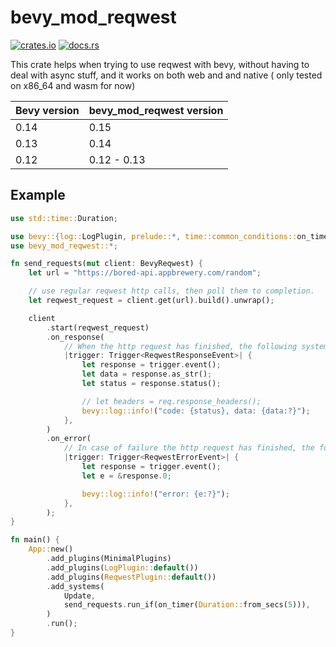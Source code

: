 # bevy_mod_reqwest

[![crates.io](https://img.shields.io/crates/v/bevy_mod_reqwest)](https://crates.io/crates/bevy_mod_reqwest)
[![docs.rs](https://docs.rs/bevy_mod_reqwest/badge.svg)](https://docs.rs/bevy_mod_reqwest)

This crate helps when trying to use reqwest with bevy, without having to deal with async stuff, and it works on both web and and native
( only tested on x86_64 and wasm for now)

| Bevy version | bevy_mod_reqwest version |
| ------------ | ------------------------ |
| 0.14         | 0.15                     |
| 0.13         | 0.14                     |
| 0.12         | 0.12 - 0.13              |

## Example

``` rust
use std::time::Duration;

use bevy::{log::LogPlugin, prelude::*, time::common_conditions::on_timer};
use bevy_mod_reqwest::*;

fn send_requests(mut client: BevyReqwest) {
    let url = "https://bored-api.appbrewery.com/random";

    // use regular reqwest http calls, then poll them to completion.
    let reqwest_request = client.get(url).build().unwrap();

    client
        .start(reqwest_request)
        .on_response(
            // When the http request has finished, the following system will be run
            |trigger: Trigger<ReqwestResponseEvent>| {
                let response = trigger.event();
                let data = response.as_str();
                let status = response.status();

                // let headers = req.response_headers();
                bevy::log::info!("code: {status}, data: {data:?}");
            },
        )
        .on_error(
            // In case of failure the http request has finished, the following system will be run
            |trigger: Trigger<ReqwestErrorEvent>| {
                let response = trigger.event();
                let e = &response.0;

                bevy::log::info!("error: {e:?}");
            },
        );
}

fn main() {
    App::new()
        .add_plugins(MinimalPlugins)
        .add_plugins(LogPlugin::default())
        .add_plugins(ReqwestPlugin::default())
        .add_systems(
            Update,
            send_requests.run_if(on_timer(Duration::from_secs(5))),
        )
        .run();
}
```
